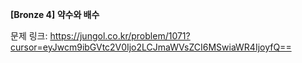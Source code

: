 **[Bronze 4] 약수와 배수**

문제 링크: https://jungol.co.kr/problem/1071?cursor=eyJwcm9ibGVtc2V0Ijo2LCJmaWVsZCI6MSwiaWR4IjoyfQ==
